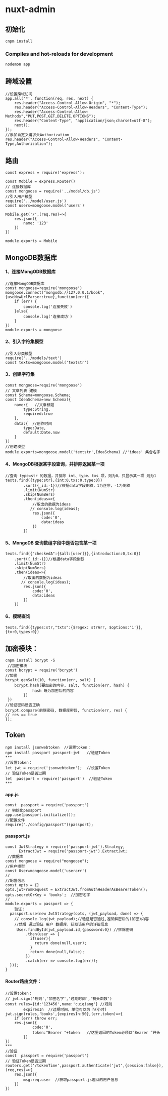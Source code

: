 # nuxt-admin

## 初始化
```
cnpm install
```

### Compiles and hot-reloads for development
```
nodemon app
```
##  跨域设置
````
//设置跨域访问
app.all('*', function(req, res, next) {
    res.header("Access-Control-Allow-Origin", "*");
    res.header("Access-Control-Allow-Headers", "Content-Type");
    res.header("Access-Control-Allow-Methods","PUT,POST,GET,DELETE,OPTIONS");
    res.header("Content-Type", "application/json;charset=utf-8");
    next();
});
//添加自定义请求头Authorization
res.header("Access-Control-Allow-Headers", "Content-Type,Authorization");
````
##  路由
	const express = require('express');

	const Mobile = express.Router()
	// 连接数据库
	const mongoose = require('../model/db.js')
	//引入用户模型
	require('../model/user.js')
	const users=mongoose.model('users')

	Mobile.get('/',(req,res)=>{
		res.json({
			name: '123'
		})
	})

	module.exports = Mobile
##  MongoDB数据库
####  1、连接MongODB数据库
	//连接MongODB数据库
	const mongoose=require('mongoose')
	mongoose.connect("mongodb://127.0.0.1/book",{useNewUrlParser:true},function(err){
		if (err) {
			console.log('连接失败')
		}else{
			console.log('连接成功')
		}
	})
	module.exports = mongoose
####  2、引入字符集模型
	//引入分类模型
	require('../models/text')
	const texts=mongoose.model('textstr')
####  3、创建字符集
	const mongoose=require('mongoose')
	// 文章列表 建模
	const Schema=mongoose.Schema;
	const IdeaSchema=new Schema({
	    name:{   //文章标题
	        type:String,
	        required:true
	    },
	    data:{  //创作时间
	        type:Date,
	        default:Date.now
	    }
	})
	//创建模型
	module.exports=mongoose.model('textstr',IdeaSchema) //'ideas' 集合名字
#### 4、MongoDB根据某字段查询，并排除返回某一项
	//查询 type=str 的数据，并排除 int、type、txs 项，则为0，只显示某一项 则为1
	texts.find({type:str},{int:0,txs:0,type:0})  
	        .sort({_id:-1})//根据data字段倒叙，1为正序，-1为倒叙
	        .limit(NumStr)
	        .skip(NumBers)  
	        .then(ideas=>{
	            //取出的数据为ideas
	           // console.log(ideas);
	            res.json({
	            	code:'0',
	            	data:ideas
	            })
	        })
#### 5、MongoDB 查询数组字段中是否包含某一项
	texts.find({"checkedA":{$all:[user]}},{introduction:0,tx:0})
        .sort({_id:-1})//根据data字段倒叙
        .limit(NumStr)
        .skip(NumBers)  
        .then(ideas=>{
            //取出的数据为ideas
           // console.log(ideas);
            res.json({
            	code:'0',
            	data:ideas
            })
        })
####  6、模糊查询
	texts.find({types:str,"txts":{$regex: strArr, $options:'i'}},{tx:0,types:0})
##  加密模块：
	cnpm install bcrypt -S
	 //加密模块      
	const bcrypt = require('bcrypt')
	//加密
	bcrypt.genSalt(10, function(err, salt) {
	    bcrypt.hash(要加密的内容, salt, function(err, hash) {
	    		hash 既为加密后的内容
	    	})
	 })
    //验证密码是否正确
    bcrypt.compare(前端密码, 数据库密码, function(err, res) {
    // res == true
	});
##  Token
	npm install jsonwebtoken  //设置token：
	npm install passport passport-jwt   //验证Token
	***
	//设置token：
	let jwt = require('jsonwebtoken');  //设置Token
	// 验证Token是否过期
	let  passport = require('passport')  //验证Token
	***
#### app.js
	const  passport = require('passport')
	// 初始化passport
	app.use(passport.initialize());	
	//配置文件
	require("./config/passport")(passport);
#### passport.js
	const JwtStrategy = require('passport-jwt').Strategy,
	      ExtractJwt = require('passport-jwt').ExtractJwt;
	 //数据库
	const mongoose = require("mongoose");
	//用户模型
	const User=mongoose.model('userarr')  
	//
	//配置信息
	const opts = {}
	opts.jwtFromRequest = ExtractJwt.fromAuthHeaderAsBearerToken();
	opts.secretOrKey = 'books';  //加密名字
	//
	module.exports = passport => {
		验证：
	  passport.use(new JwtStrategy(opts, (jwt_payload, done) => {
	    // console.log(jwt_payload);//验证是否通过,返回解密后的(加密)内容
	    //然后 通过验证 用户 数据库，获取该用户的详细信息
	     User.findById(jwt_payload.id,{password:0}) //排除密码
	         .then(user => {
	           if(user){
	             return done(null,user);
	           }
	           return done(null,false);
	         })
	         .catch(err => console.log(err));
	  }));
	}
#### Router路由文件：
	//设置token：
	// jwt.sign('规则','加密名字','过期时间','箭头函数')
	const rules={id:'123456',name:'cuiqiang'} //规则
			expiresIn  //过期时间，单位可以为 h(小时)
	jwt.sign(rules,'books',{expiresIn:50},(err,token)=>{
		if (err) throw err;
		res.json({
				code:'0',
				token:"Bearer "+token   //这里返回的Token必须以“Bearer ”开头
			})
	})
	***
	//验证
	const  passport = require('passport')
	// 验证Token是否过期
	routers.get('/tokenTime',passport.authenticate('jwt',{session:false}),(req,res)=>{
		res.json({
			msg:req.user  //获取passport.js返回的用户信息
		})
	})
